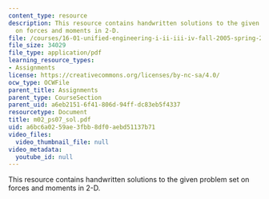 ```yaml
---
content_type: resource
description: This resource contains handwritten solutions to the given problem set
  on forces and moments in 2-D.
file: /courses/16-01-unified-engineering-i-ii-iii-iv-fall-2005-spring-2006/a6bc6a0259ae3fbb8df0aebd51137b71_m02_ps07_sol.pdf
file_size: 34029
file_type: application/pdf
learning_resource_types:
- Assignments
license: https://creativecommons.org/licenses/by-nc-sa/4.0/
ocw_type: OCWFile
parent_title: Assignments
parent_type: CourseSection
parent_uid: a6eb2151-6f41-806d-94ff-dc83eb5f4337
resourcetype: Document
title: m02_ps07_sol.pdf
uid: a6bc6a02-59ae-3fbb-8df0-aebd51137b71
video_files:
  video_thumbnail_file: null
video_metadata:
  youtube_id: null
---
```

This resource contains handwritten solutions to the given problem set on forces and moments in 2-D.
